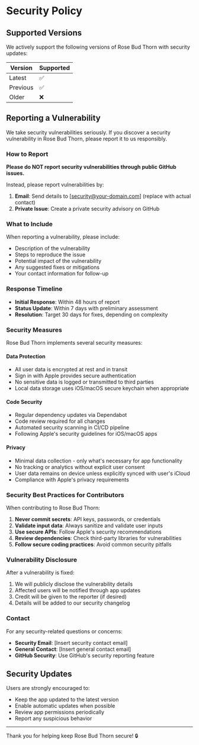 # Security Policy

## Supported Versions

We actively support the following versions of Rose Bud Thorn with security updates:

| Version | Supported          |
| ------- | ------------------ |
| Latest  | :white_check_mark: |
| Previous| :white_check_mark: |
| Older   | :x:                |

## Reporting a Vulnerability

We take security vulnerabilities seriously. If you discover a security vulnerability in Rose Bud Thorn, please report it to us responsibly.

### How to Report

**Please do NOT report security vulnerabilities through public GitHub issues.**

Instead, please report vulnerabilities by:

1. **Email**: Send details to [security@your-domain.com] (replace with actual contact)
2. **Private Issue**: Create a private security advisory on GitHub

### What to Include

When reporting a vulnerability, please include:

- Description of the vulnerability
- Steps to reproduce the issue
- Potential impact of the vulnerability
- Any suggested fixes or mitigations
- Your contact information for follow-up

### Response Timeline

- **Initial Response**: Within 48 hours of report
- **Status Update**: Within 7 days with preliminary assessment
- **Resolution**: Target 30 days for fixes, depending on complexity

### Security Measures

Rose Bud Thorn implements several security measures:

#### Data Protection
- All user data is encrypted at rest and in transit
- Sign in with Apple provides secure authentication
- No sensitive data is logged or transmitted to third parties
- Local data storage uses iOS/macOS secure keychain when appropriate

#### Code Security
- Regular dependency updates via Dependabot
- Code review required for all changes
- Automated security scanning in CI/CD pipeline
- Following Apple's security guidelines for iOS/macOS apps

#### Privacy
- Minimal data collection - only what's necessary for app functionality
- No tracking or analytics without explicit user consent
- User data remains on device unless explicitly synced with user's iCloud
- Compliance with Apple's privacy requirements

### Security Best Practices for Contributors

When contributing to Rose Bud Thorn:

1. **Never commit secrets**: API keys, passwords, or credentials
2. **Validate input data**: Always sanitize and validate user inputs
3. **Use secure APIs**: Follow Apple's security recommendations
4. **Review dependencies**: Check third-party libraries for vulnerabilities
5. **Follow secure coding practices**: Avoid common security pitfalls

### Vulnerability Disclosure

After a vulnerability is fixed:

1. We will publicly disclose the vulnerability details
2. Affected users will be notified through app updates
3. Credit will be given to the reporter (if desired)
4. Details will be added to our security changelog

### Contact

For any security-related questions or concerns:

- **Security Email**: [Insert security contact email]
- **General Contact**: [Insert general contact email]
- **GitHub Security**: Use GitHub's security reporting feature

## Security Updates

Users are strongly encouraged to:

- Keep the app updated to the latest version
- Enable automatic updates when possible
- Review app permissions periodically
- Report any suspicious behavior

---

Thank you for helping keep Rose Bud Thorn secure! 🔒